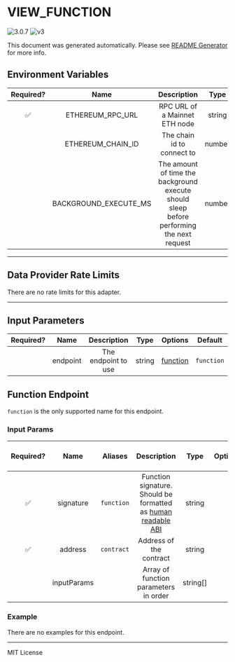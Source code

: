 # VIEW_FUNCTION

![3.0.7](https://img.shields.io/github/package-json/v/smartcontractkit/external-adapters-js?filename=packages/sources/view-function/package.json) ![v3](https://img.shields.io/badge/framework%20version-v3-blueviolet)

This document was generated automatically. Please see [README Generator](../../scripts#readme-generator) for more info.

## Environment Variables

| Required? |         Name          |                                        Description                                        |  Type  | Options | Default |
| :-------: | :-------------------: | :---------------------------------------------------------------------------------------: | :----: | :-----: | :-----: |
|    ✅     |   ETHEREUM_RPC_URL    |                               RPC URL of a Mainnet ETH node                               | string |         |         |
|           |   ETHEREUM_CHAIN_ID   |                                The chain id to connect to                                 | number |         |   `1`   |
|           | BACKGROUND_EXECUTE_MS | The amount of time the background execute should sleep before performing the next request | number |         | `10000` |

---

## Data Provider Rate Limits

There are no rate limits for this adapter.

---

## Input Parameters

| Required? |   Name   |     Description     |  Type  |            Options             |  Default   |
| :-------: | :------: | :-----------------: | :----: | :----------------------------: | :--------: |
|           | endpoint | The endpoint to use | string | [function](#function-endpoint) | `function` |

## Function Endpoint

`function` is the only supported name for this endpoint.

### Input Params

| Required? |    Name     |  Aliases   |                                                                         Description                                                                         |   Type   | Options | Default | Depends On | Not Valid With |
| :-------: | :---------: | :--------: | :---------------------------------------------------------------------------------------------------------------------------------------------------------: | :------: | :-----: | :-----: | :--------: | :------------: |
|    ✅     |  signature  | `function` | Function signature. Should be formatted as [human readable ABI](https://docs.ethers.io/v5/single-page/#/v5/getting-started/-%23-getting-started--contracts) |  string  |         |         |            |                |
|    ✅     |   address   | `contract` |                                                                   Address of the contract                                                                   |  string  |         |         |            |                |
|           | inputParams |            |                                                            Array of function parameters in order                                                            | string[] |         |         |            |                |

### Example

There are no examples for this endpoint.

---

MIT License
